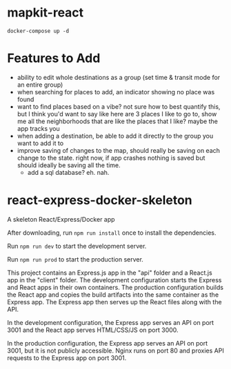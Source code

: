 # mapkit-react

```
docker-compose up -d
```

# Features to Add

- ability to edit whole destinations as a group (set time & transit mode for an entire group)
- when searching for places to add, an indicator showing no place was found
- want to find places based on a vibe? not sure how to best quantify this, but I think you'd want to say like here are 3 places I like to go to, show me all the neighborhoods that are like the places that I like? maybe the app tracks you
- when adding a destination, be able to add it directly to the group you want to add it to
- improve saving of changes to the map, should really be saving on each change to the state. right now, if app crashes nothing is saved but should ideally be saving all the time.
    - add a sql database? eh. nah. 

# react-express-docker-skeleton
A skeleton React/Express/Docker app

After downloading, run `npm run install` once to install the dependencies.

Run `npm run dev` to start the development server.

Run `npm run prod` to start the production server.

This project contains an Express.js app in the "api" folder and a React.js app in the "client" folder. The development configuration starts the Express and React apps in their own containers. The production configuration builds the React app and copies the build artifacts into the same container as the Express app. The Express app then serves up the React files along with the API.   

In the development configuration, the Express app serves an API on port 3001 and the React app serves HTML/CSS/JS on port 3000. 

In the production configuration, the Express app serves an API on port 3001, but it is not publicly accessible. Nginx runs on port 80 and proxies API requests to the Express app on port 3001.
